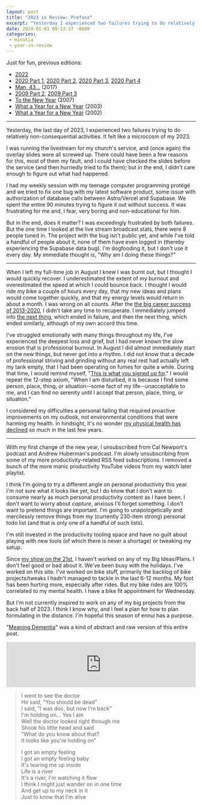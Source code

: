 ```yaml
---
layout: post
title: "2023 in Review: Preface"
excerpt: "Yesterday I experienced two failures trying to do relatively non-consequential activities. It felt like a microcosm of my 2023."
date: 2024-01-01 00:13:17 -0600
categories:
 - minutia
 - year-in-review
---
```


Just for fun, previous editions:

- [2022](/2023/01/22/2022-in-review/ "2022 in Review")
- [2020 Part 1](/2020/12/24/2020-year-in-review-part-1/ "2020 Year in Review Part 1"), [2020 Part 2](/2020/12/26/2020-year-in-review-part-2/ "2020 Year in Review Part 2"), [2020 Part 3](/2021/01/02/2020-year-in-review-part-3/ "2020 Year in Review Part 3"), [2020 Part 4](/2021/02/13/2020-year-in-review-part-4/ "2020 Year in Review Part 4")
- [Man, 43...](/2018/01/01/man/ "Man, 43...") (2017)
- [2009 Part 2](/2009/12/30/2009-fives-part-2-fails/ "2009 Fives Part 2: Fails"), [2009 Part 3](/2009/12/31/2009-fives-part-3-wins/ "2009 Fives, Part 3: Wins")
- [To the New Year](/2007/12/31/to-the-new-year/) (2007)
- [What a Year for a New Year](/2003/12/31/what-a-year-for-a-new-year/) (2003)
- [What a Year for a New Year](/2003/01/01/what-a-year-for-a-new-year/) (2002)

---

Yesterday, the last day of 2023, I experienced two failures trying to do relatively non-consequential activities. It felt like a microcosm of my 2023.

I was running the livestream for my church's service, and (once again) the overlay slides were all screwed up. There could have been a few reasons for this, most of them my fault, and I could have checked the slides before the service (and then hurriedly tried to fix them); but in the end, I didn't care enough to figure out what had happened.

I had my weekly session with my teenage computer programming protégé and we tried to fix one bug with my latest software product, some issue with authorization of database calls between Astro/Vercel and Supabase. We spent the entire 90 minutes trying to figure it out without success. It was frustrating for me and, I fear, very boring and non-educational for him.

But in the end, does it matter? I was exceedingly frustrated by both failures. But the one time I looked at the live stream broadcast stats, there were 8 people tuned in. The project with the bug isn't public yet, and while I've told a handful of people about it, none of them have even logged in (thereby experiencing the Supabase data bug). I'm dogfooding it, but I don't use it every day. My immediate thought is, "Why am I doing these things?"

---

When I left my full-time job in August I knew I was burnt out, but I thought I would quickly recover. I underestimated the extent of my burnout and overestimated the speed at which I could bounce back. I thought I would ride my bike a couple of hours every day, that my new ideas and plans would come together quickly, and that my energy levels would return in about a month. I was wrong on all counts. After the [the big career success of 2013-2020](/2020/12/24/2020-year-in-review-part-1/ "It was also the most difficult working experience of my career."), I didn't take any time to recuperate. I immediately jumped into [the next thing](/2021/01/02/2020-year-in-review-part-3/ "The Job"), which ended in failure, and then the next thing, which ended similarly, although of my own accord this time.

I've struggled emotionally with many things throughout my life, I've experienced the deepest loss and grief, but I had never known the slow erosion that is professional burnout. In August I did almost immediately start on the new things, but never got into a rhythm. I did not know that a decade of professional striving and grinding without any real rest had actually left my tank empty, that I had been operating on fumes for quite a while. During that time, I would remind myself, "[This is what you signed up for](/2020/12/24/2020-year-in-review-part-1/)." I would repeat the 12-step axiom, "When I am disturbed, it is because I find some person, place, thing, or situation--some fact of my life--unacceptable to me, and I can find no serenity until I accept that person, place, thing, or situation."

I considered my difficulties a personal failing that required proactive improvements on my outlook, not environmental conditions that were harming my health. In hindsight, it's no wonder [my physical health has declined](/2023/01/22/2022-in-review/ "It's not great when the most significant event of one's year is a multi-day hospital stay involving a lot of bleeding out of one's bowels") so much in the last few years. 

---

With my first change of the new year, I unsubscribed from Cal Newport's podcast and Andrew Huberman's podcast. I'm slowly unsubscribing from some of my more productivity-related RSS feed subscriptions. I removed a bunch of the more manic productivity YouTube videos from my watch later playlist.

I think I'm going to try a different angle on personal productivity this year. I'm not sure what it looks like yet, but I do know that I don't want to consume nearly as much personal productivity content as I have been. I don't want to worry about *capture*, anxious I'll forget something. I don't want to pretend things are important. I'm going to unapologetically and mercilessly remove things from my (currently 230-item strong) personal todo list (and that is only one of a handful of such lists).

I'm still invested in the productivity tooling space and have no guilt about playing with new tools (of which there is never a shortage) or tweaking my setup.

Since [my show on the 21st](https://hallucinunciation.daniel.industries/ "The Hallucinunciation"), I haven't worked on any of my Big Ideas/Plans. I don't feel good or bad about it. We've been busy with the holidays. I've worked on this site. I've worked on bike stuff, primarily the backlog of bike projects/tweaks I hadn't managed to tackle in the last 6-12 months. My foot has been hurting more, especially after rides. But my bike rides are 100% correlated to my mental health. I have a bike fit appointment for Wednesday.

But I'm not currently inspired to work on any of my big projects from the back half of 2023. I think I know why, and I feel a plan for how to plan formulating in the distance. I'm hopeful this season of ennui has a purpose.

"[Meaning Dementia](/2023/12/12/meaning-dementia/ "Life feels like it is spinning away into the distance, carried by a newer, more physically capable, and less haggard generation")" was a kind of abstract and raw version of this entire post.

<iframe style="border: 0; width: 100%; height: 120px;" src="https://bandcamp.com/EmbeddedPlayer/album=2524164844/size=large/bgcol=ffffff/linkcol=0687f5/tracklist=false/artwork=small/track=2358946771/transparent=true/" seamless><a href="https://chuckprophet.bandcamp.com/album/live-in-paris">Live in Paris by Chuck Prophet &amp; The Mission Express</a></iframe>

> I went to see the doctor  
> He said, "You should be dead"  
> I said, "I was doc, but now I'm back"  
> I'm holding on... Yes I am  
> Well the doctor looked right through me  
> Shook his little head and said  
> "What do you know about that?  
> It looks like you're holding on"
>
> I got an empty feeling  
> I got an empty feeling baby  
> It's tearing me up inside  
> Life is a river  
> It's a river, I'm watching it flow  
> I think I might just wander on in one time  
> And get up to my neck in it  
> Just to know that I'm alive
